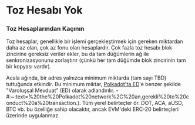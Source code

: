 # Toz Hesabı Yok

### **Toz Hesaplarından Kaçının**

Toz hesaplar, genellikle bir işlemi gerçekleştirmek için gereken miktardan daha az olan, çok az fonu olan hesaplardır. Çok fazla toz hesabı blok zincirine gereksiz veriler ekler, bu da tam düğümlerin ağ ile senkronizasyonunu zorlaştırır \(çünkü her tam düğümde blok zincirinin tam bir kopyası vardır\).

Acala ağında, bir adres yalnızca minimum miktarda \(tam sayı TBD\) tuttuğunda etkindir. Bu minimum miktar, [Polkadot'ta ED](https://support.polkadot.network/support/solutions/articles/65000168651-what-is-the-existential-deposit)'e benzer şekilde "Varoluşsal Mevduat" \(ED\) olarak adlandırılır. -#:~:text=%20the%20Polkadot%20network%2C%20an,gerekli%20to%20conduct%20a%20transaction.). Tüm yerel belirteçler ör. DOT, ACA, aUSD, BTC vb. bu özelliğe sahip olacaktır, ancak EVM'deki ERC-20 belirteçleri üzerinde uygulanmaz.
